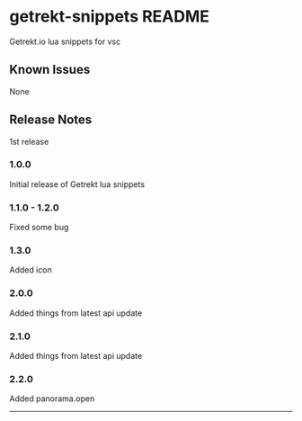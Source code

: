 # getrekt-snippets README

Getrekt.io lua snippets for vsc

## Known Issues

None

## Release Notes

1st release

### 1.0.0

Initial release of Getrekt lua snippets

### 1.1.0 - 1.2.0

Fixed some bug

### 1.3.0

Added icon

### 2.0.0

Added things from latest api update

### 2.1.0

Added things from latest api update

### 2.2.0

Added panorama.open

-----------------------------------------------------------------------------------------------------------
